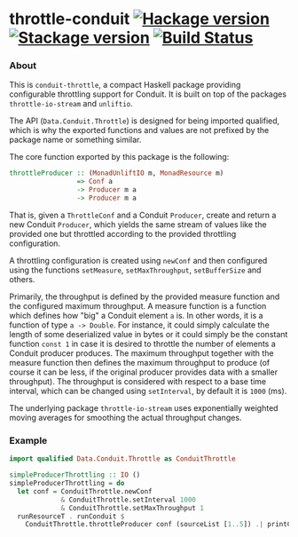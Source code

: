 # throttle-conduit [![Hackage version](https://img.shields.io/hackage/v/throttle-conduit.svg?label=Hackage)](https://hackage.haskell.org/package/throttle-conduit) [![Stackage version](https://www.stackage.org/package/throttle-conduit/badge/lts?label=Stackage)](https://www.stackage.org/package/throttle-conduit) [![Build Status](https://travis-ci.org/mtesseract/throttle-conduit.svg?branch=master)](https://travis-ci.org/mtesseract/throttle-conduit)

### About

This is `conduit-throttle`, a compact Haskell package providing
configurable throttling support for Conduit. It is built on top of the
packages `throttle-io-stream` and `unliftio`.

The API (`Data.Conduit.Throttle`) is designed for being imported
qualified, which is why the exported functions and values are not
prefixed by the package name or something similar.

The core function exported by this package is the following:

```haskell
throttleProducer :: (MonadUnliftIO m, MonadResource m)
                 => Conf a
                 -> Producer m a
                 -> Producer m a
```

That is, given a `ThrottleConf` and a Conduit `Producer`, create and
return a new Conduit `Producer`, which yields the same stream of
values like the provided one but throttled according to the provided
throttling configuration.

A throttling configuration is created using `newConf` and then
configured using the functions `setMeasure`, `setMaxThroughput`,
`setBufferSize` and others.

Primarily, the throughput is defined by the provided measure function
and the configured maximum throughput. A measure function is a
function which defines how "big" a Conduit element `a` is. In other
words, it is a function of type `a -> Double`. For instance, it could
simply calculate the length of some deserialized value in bytes or it
could simply be the constant function `const 1` in case it is desired
to throttle the number of elements a Conduit producer produces. The
maximum throughput together with the measure function then defines the
maximum throughput to produce (of course it can be less, if the
original producer provides data with a smaller throughput). The
throughput is considered with respect to a base time interval, which
can be changed using `setInterval`, by default it is `1000` (ms).

The underlying package `throttle-io-stream` uses exponentially
weighted moving averages for smoothing the actual throughput changes.

### Example

```haskell
import qualified Data.Conduit.Throttle as ConduitThrottle

simpleProducerThrottling :: IO ()
simpleProducerThrottling = do
  let conf = ConduitThrottle.newConf
             & ConduitThrottle.setInterval 1000
             & ConduitThrottle.setMaxThroughput 1
  runResourceT . runConduit $
    ConduitThrottle.throttleProducer conf (sourceList [1..5]) .| printC
```
